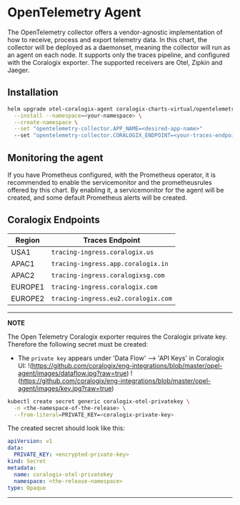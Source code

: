 # OpenTelemetry Agent
The OpenTelemetry collector offers a vendor-agnostic implementation of how to receive, process and export telemetry data. 
In this chart, the collector will be deployed as a daemonset, meaning the collector will run as an agent on each node.
It supports only the traces pipeline, and configured with the Coralogix exporter.
The supported receivers are Otel, Zipkin and Jaeger. 

## Installation
```bash
helm upgrade otel-coralogix-agent coralogix-charts-virtual/opentelemetry-agent \
  --install --namespace=<your-namespace> \
  --create-namespace \
  --set "opentelemetry-collector.APP_NAME=<desired-app-name>"
  --set "opentelemetry-collector.CORALOGIX_ENDPOINT=<your-traces-endpoint>"
```

## Monitoring the agent
If you have Prometheus configured, with the Prometheus operator, it is recommended to enable the servicemonitor and the prometheusrules offered by this chart. By enabling it, a servicemonitor for the agent will be created, and some default Prometheus alerts will be created.    

## Coralogix Endpoints

| Region  | Traces Endpoint
|---------|------------------------------------------|
| USA1	  | `tracing-ingress.coralogix.us`           |
| APAC1   | `tracing-ingress.app.coralogix.in`       |
| APAC2   | `tracing-ingress.coralogixsg.com`        |
| EUROPE1 | `tracing-ingress.coralogix.com`          |
| EUROPE2 | `tracing-ingress.eu2.coralogix.com`      |

---
**NOTE**

The Open Telemetry Coralogix exporter requires the Coralogix private key. Therefore the following secret must be created: 

* The `private key` appears under 'Data Flow' --> 'API Keys' in Coralogix UI:
!(https://github.com/coralogix/eng-integrations/blob/master/opel-agent/images/dataflow.jpg?raw=true)
!(https://github.com/coralogix/eng-integrations/blob/master/opel-agent/images/key.jpg?raw=true)


```bash
kubectl create secret generic coralogix-otel-privatekey \
  -n <the-namespace-of-the-release> \
  --from-literal=PRIVATE_KEY=<coralogix-private-key>
```

The created secret should look like this:
```yaml
apiVersion: v1
data:
  PRIVATE_KEY: <encrypted-private-key>
kind: Secret
metadata:
  name: coralogix-otel-privatekey
  namespace: <the-release-namespace>
type: Opaque
```

---